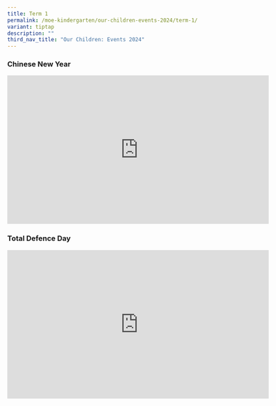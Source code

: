 ```yaml
---
title: Term 1
permalink: /moe-kindergarten/our-children-events-2024/term-1/
variant: tiptap
description: ""
third_nav_title: "Our Children: Events 2024"
---
```

<h3>Chinese New Year</h3>
<div class="iframe-wrapper">
<iframe height="340" width="600" allowfullscreen="true" frameborder="0" src="https://www.youtube.com/embed/GO4XJKhT9h0?si=4_Q1RncGIjFz2seG"></iframe>
</div>
<p></p>
<h3>Total Defence Day</h3>
<div class="iframe-wrapper">
<iframe height="340" width="600" allowfullscreen="true" frameborder="0" src="https://www.youtube.com/embed/j69wqJZE9XY?si=93b1kPfe-IE0asi_"></iframe>
</div>
<p></p>